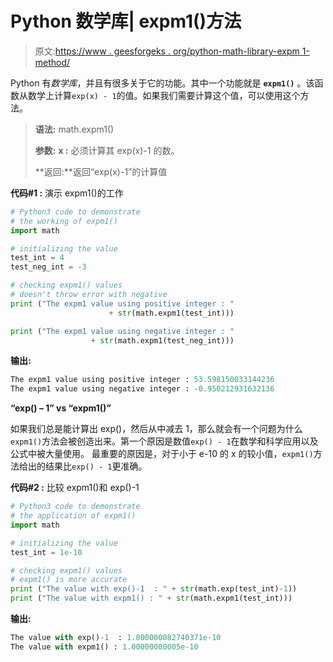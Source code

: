 # Python 数学库| expm1()方法

> 原文:[https://www . geesforgeks . org/python-math-library-expm 1-method/](https://www.geeksforgeeks.org/python-math-library-expm1-method/)

Python 有*数学库*，并且有很多关于它的功能。其中一个功能就是 **`expm1()`** 。该函数从数学上计算`exp(x) - 1`的值。如果我们需要计算这个值，可以使用这个方法。

> **语法:** math.expm1()
> 
> **参数:**
> **x :** 必须计算其 exp(x)-1 的数。
> 
> **返回:**返回“exp(x)-1”的计算值

**代码#1 :** 演示 expm1()的工作

```py
# Python3 code to demonstrate
# the working of expm1()
import math

# initializing the value 
test_int = 4
test_neg_int = -3

# checking expm1() values
# doesn't throw error with negative
print ("The expm1 value using positive integer : "
                      + str(math.expm1(test_int)))

print ("The expm1 value using negative integer : "
                  + str(math.expm1(test_neg_int)))
```

**输出:**

```py
The expm1 value using positive integer : 53.598150033144236
The expm1 value using negative integer : -0.950212931632136
```

**“exp() – 1” vs “expm1()”**

如果我们总是能计算出 exp()，然后从中减去 1，那么就会有一个问题为什么`expm1()`方法会被创造出来。第一个原因是数值`exp() - 1`在数学和科学应用以及公式中被大量使用。
最重要的原因是，对于小于 e-10 的 x 的较小值，`expm1()`方法给出的结果比`exp() - 1`更准确。

**代码#2 :** 比较 expm1()和 exp()-1

```py
# Python3 code to demonstrate
# the application of expm1()
import math

# initializing the value 
test_int = 1e-10

# checking expm1() values
# expm1() is more accurate
print ("The value with exp()-1  : " + str(math.exp(test_int)-1))
print ("The value with expm1() : " + str(math.expm1(test_int)))
```

**输出:**

```py
The value with exp()-1  : 1.000000082740371e-10
The value with expm1() : 1.00000000005e-10

```